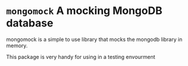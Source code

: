 # `mongomock` A mocking MongoDB database

mongomock is a simple to use library that mocks the mongodb library in memory.

This package is very handy for using in a testing envourment

